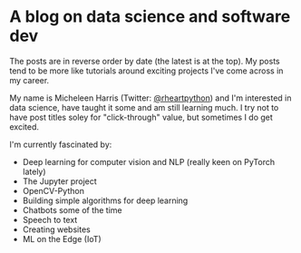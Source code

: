 # A blog on data science and software dev

The posts are in reverse order by date (the latest is at the top).  My posts tend to be more like tutorials around exciting projects I've come across in my career.

My name is Micheleen Harris (Twitter: [@rheartpython](https://twitter.com/rheartpython)) and I'm interested in data science, have taught it some and am still learning much.  I try not to have post titles soley for "click-through" value, but sometimes I do get excited.

I'm currently fascinated by:

  - Deep learning for computer vision and NLP (really keen on PyTorch lately)
  - The Jupyter project
  - OpenCV-Python
  - Building simple algorithms for deep learning
  - Chatbots some of the time
  - Speech to text
  - Creating websites
  - ML on the Edge (IoT)




